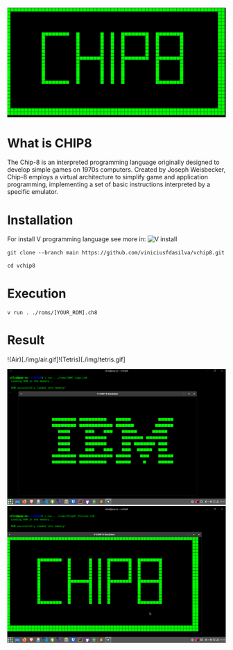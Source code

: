 
![Alt ou título da imagem](./img/chip8_banner.png)
# What is CHIP8

The Chip-8 is an interpreted programming language originally designed to develop simple games on 1970s computers. Created by Joseph Weisbecker, Chip-8 employs a virtual architecture to simplify game and application programming, implementing a set of basic instructions interpreted by a specific emulator.

# Installation

For install V programming language see more in: ![V install](https://github.com/vlang/v)

```shell
git clone --branch main https://github.com/viniciusfdasilva/vchip8.git
```
```shell
cd vchip8
```
# Execution

```shell
v run . ./roms/[YOUR_ROM].ch8
```

# Result

!(Air)[./img/air.gif]!(Tetris)[./img/tetris.gif]

![Alt ou título da imagem](./img/ibm.png)![Alt ou título da imagem](./img/chip8.png)

